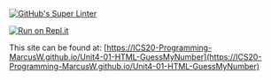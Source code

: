[![GitHub's Super Linter](https://github.com/ICS20-Programming-MarcusW/Unit4-01-HTML-GuessMyNumber/workflows/GitHub's%20Super%20Linter/badge.svg)](https://github.com/ICS20-Programming-MarcusW/Unit4-01-HTML-GuessMyNumber/actions)

[![Run on Repl.it](https://repl.it/badge/github/ICS20-Programming-MarcusW/Unit4-01-HTML-GuessMyNumber)](https://repl.it/github/ICS20-Programming-MarcusW/Unit4-01-HTML-GuessMyNumber)

This site can be found at: [https://ICS20-Programming-MarcusW.github.io/Unit4-01-HTML-GuessMyNumber](https://ICS20-Programming-MarcusW.github.io/Unit4-01-HTML-GuessMyNumber)